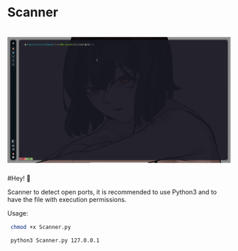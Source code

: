 # Scanner
<h1 align="center">
  <img src="https://github.com/whosstranger/Scanner/blob/master/Images/Scanner.gif" alt="WhosStranger" />
</h1>

#Hey! 👋

Scanner to detect open ports, it is recommended to use Python3 and to have the file with execution permissions.

Usage:
 ```sh
  chmod +x Scanner.py
 ```
 ```sh
  python3 Scanner.py 127.0.0.1
 ```
